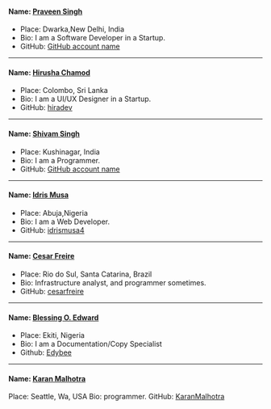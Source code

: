 #### Name: [Praveen Singh](https://github.com/praveensinghrajput23)

- Place: Dwarka,New Delhi, India
- Bio: I am a Software Developer in a Startup.
- GitHub: [GitHub account name](https://github.com/praveensinghrajput23)

---------------------------------------------------------------------------

#### Name: [Hirusha Chamod](https://github.com/hiradev)

- Place: Colombo, Sri Lanka
- Bio: I am a UI/UX Designer in a Startup.
- GitHub: [hiradev](https://github.com/hiradev)
---------------------------------------------------------------------------

#### Name: [Shivam Singh](https://github.com/sd-shiivam)

- Place: Kushinagar, India
- Bio: I am a Programmer.
- GitHub: [GitHub account name](https://github.com/sd-shiivam)
---------------------------------------------------------------------------

#### Name: [Idris Musa](https://github.com/idrismusa4)

- Place: Abuja,Nigeria
- Bio: I am a Web Developer.
- GitHub: [idrismusa4](https://github.com/idrismusa4)

---------------------------------------------------------------------------

#### Name: [Cesar Freire](https://github.com/cesarfreire)

- Place: Rio do Sul, Santa Catarina, Brazil
- Bio: Infrastructure analyst, and programmer sometimes.
- GitHub: [cesarfreire](https://github.com/cesarfreire)
---------------------------------------------------------------------------

#### Name: [Blessing O. Edward](https://github.com/Edybee)

- Place: Ekiti, Nigeria
- Bio: I am a Documentation/Copy Specialist
- Github: [Edybee](https://github.com/Edybee)

---------------------------------------------------------------------------

#### Name: [Karan Malhotra](https://github.com/kmalhotra08)

Place: Seattle, Wa, USA
Bio: programmer.
GitHub: [KaranMalhotra](https://github.com/kmalhotra08)

